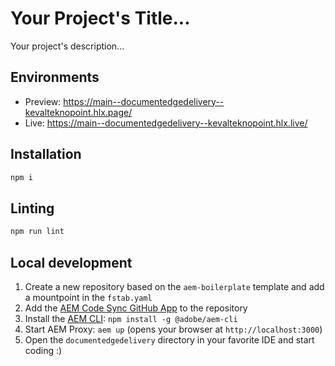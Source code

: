 # Your Project's Title...
Your project's description...

## Environments
- Preview: https://main--documentedgedelivery--kevalteknopoint.hlx.page/
- Live: https://main--documentedgedelivery--kevalteknopoint.hlx.live/

## Installation

```sh
npm i
```

## Linting

```sh
npm run lint
```

## Local development

1. Create a new repository based on the `aem-boilerplate` template and add a mountpoint in the `fstab.yaml`
1. Add the [AEM Code Sync GitHub App](https://github.com/apps/aem-code-sync) to the repository
1. Install the [AEM CLI](https://github.com/adobe/helix-cli): `npm install -g @adobe/aem-cli`
1. Start AEM Proxy: `aem up` (opens your browser at `http://localhost:3000`)
1. Open the `documentedgedelivery` directory in your favorite IDE and start coding :)
